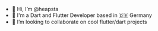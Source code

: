 - 👋 Hi, I’m @heapsta
- 📱 I'm a Dart and Flutter Developer based in 🇩🇪 Germany
- 💞️ I’m looking to collaborate on cool flutter/dart projects 
